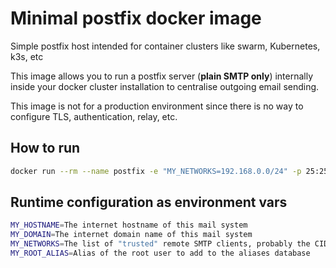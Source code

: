 # Minimal postfix docker image

Simple postfix host intended for container clusters like swarm, Kubernetes, k3s, etc

This image allows you to run a postfix server (**plain SMTP only**) internally inside your docker cluster installation to centralise outgoing email sending.

This image is not for a production environment since there is no way to configure TLS, authentication, relay, etc.

## How to run

```bash
docker run --rm --name postfix -e "MY_NETWORKS=192.168.0.0/24" -p 25:25 dcarrillo/postfix:latest
```

## Runtime configuration as environment vars

```bash
MY_HOSTNAME=The internet hostname of this mail system
MY_DOMAIN=The internet domain name of this mail system
MY_NETWORKS=The list of "trusted" remote SMTP clients, probably the CIDR for your internal network inside your cluster
MY_ROOT_ALIAS=Alias of the root user to add to the aliases database
```
